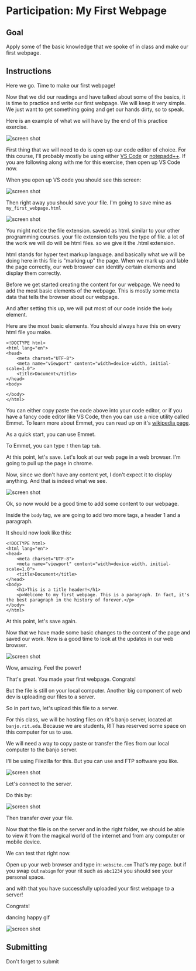 # Participation: My First Webpage

## Goal

Apply some of the basic knowledge that we spoke of in class and make our first webpage.

## Instructions

Here we go. Time to make our first webpage! 

Now that we did our readings and have talked about some of the basics, it is time to practice and write our first webpage. We will keep it very simple. We just want to get something going and get our hands dirty, so to speak. 

Here is an example of what we will have by the end of this practice exercise.

![screen shot](screenshot.png)

First thing that we will need to do is open up our code editor of choice. For this course, I'll probably mostly be using either [VS Code](https://code.visualstudio.com/) or [notepadd++](https://notepad-plus-plus.org/). If you are following along with me for this exercise, then open up VS Code now.

When you open up VS code you should see this screen: 

![screen shot](screenshot.png)

Then right away you should save your file. I'm going to save mine as `my_first_webpage.html` 

![screen shot](screenshot.png)

You might notice the file extension. savedd as html. similar to your other programming courses. your file extension tells you the type of file. a lot of the work we will do will be html files. so we give it the .html extension. 

html stands for hyper text markup language. and basically what we will be doing here in this file is "marking up" the page. When we mark up and lable the page correctly, our web broswer can identify certain elements and display them correctly. 

Before we get started creating the content for our webpage. We need to add the most basic elements of the webpage. This is mostly some meta data that tells the browser about our webpage.

And after setting this up, we will put most of our code inside the `body` element. 

Here are the most basic elements. You should always have this on every html file you make.

```
<!DOCTYPE html>
<html lang="en">
<head>
    <meta charset="UTF-8">
    <meta name="viewport" content="width=device-width, initial-scale=1.0">
    <title>Document</title>
</head>
<body>
    
</body>
</html>
```

You can either copy paste the code above into your code editor, or if you have a fancy code editor like VS Code, then you can use a nice utility called Emmet. To learn more about Emmet, you can read up on it's [wikipedia page](https://en.wikipedia.org/wiki/Emmet_(software)).

As a quick start, you can use Emmet. 

To Emmet, you can type `!` then tap `tab`.

At this point, let's save. Let's look at our web page in a web browser. I'm going to pull up the page in chrome.

Now, since we don't have any content yet, I don't expect it to display anything. And that is indeed what we see.

![screen shot](screenshot.png)

Ok, so now would be a good time to add some content to our webpage.

Inside the `body` tag, we are going to add two more tags, a header 1 and a paragraph.

It should now look like this:

```
<!DOCTYPE html>
<html lang="en">
<head>
    <meta charset="UTF-8">
    <meta name="viewport" content="width=device-width, initial-scale=1.0">
    <title>Document</title>
</head>
<body>
    <h1>This is a title header!</h1>
    <p>Welcome to my first webpage. This is a paragraph. In fact, it's the best paragraph in the history of forever.</p>
</body>
</html>
```

At this point, let's save again.

Now that we have made some basic changes to the content of the page and saved our work. Now is a good time to look at the updates in our web browser. 

![screen shot](screenshot.png)

Wow, amazing. Feel the power! 

That's great. You made your first webpage. Congrats!

But the file is still on your local computer. Another big component of web dev is uploading our files to a server. 

So in part two, let's upload this file to a server.

For this class, we will be hosting files on rit's banjo server, located at `banjo.rit.edu`. Because we are students, RIT has reserved some space on this computer for us to use.

We will need a way to copy paste or transfer the files from our local computer to the banjo server. 

I'll be using Filezilla for this. But you can use and FTP software you like. 

![screen shot](screenshot.png)

Let's connect to the server.

Do this by:

![screen shot](screenshot.png)

Then transfer over your file. 

Now that the file is on the server and in the right folder, we should be able to view it from the magical world of the internet and from any computer or mobile device.

We can test that right now.

Open up your web browser and type in: `website.com` That's my page. but if you swap out `nabigm` for your rit such as `abc1234` you should see your personal space. 

and with that you have successfully uploaded your first webpage to a server!

Congrats!

dancing happy gif

![screen shot](screenshot.png)

## Submitting

Don't forget to submit
